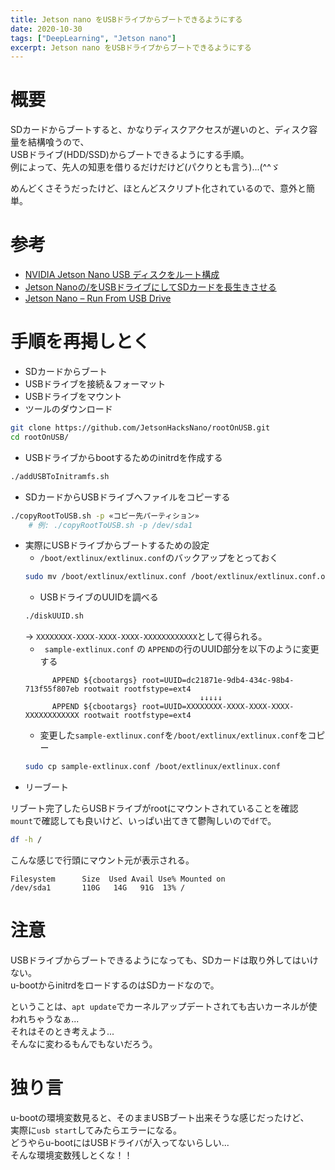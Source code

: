 ```yaml
---
title: Jetson nano をUSBドライブからブートできるようにする
date: 2020-10-30
tags: ["DeepLearning", "Jetson nano"]
excerpt: Jetson nano をUSBドライブからブートできるようにする
---
```


# 概要
SDカードからブートすると、かなりディスクアクセスが遅いのと、ディスク容量を結構喰うので、  
USBドライブ(HDD/SSD)からブートできるようにする手順。  
例によって、先人の知恵を借りるだけだけど(パクりとも言う)...(^^ゞ  

めんどくさそうだったけど、ほとんどスクリプト化されているので、意外と簡単。  

# 参考
- [NVIDIA Jetson Nano USB ディスクをルート構成](https://www.miki-ie.com/nvidiajetsonnano/nvidia-jetson-nano-usb-root/)
- [Jetson Nanoの/をUSBドライブにしてSDカードを長生きさせる](https://qiita.com/sgrowd/items/87d65383c0b74306ea7d)
- [Jetson Nano – Run From USB Drive](https://www.jetsonhacks.com/2019/09/17/jetson-nano-run-from-usb-drive/)


# 手順を再掲しとく

- SDカードからブート
- USBドライブを接続＆フォーマット
- USBドライブをマウント
- ツールのダウンロード
```bash
git clone https://github.com/JetsonHacksNano/rootOnUSB.git
cd rootOnUSB/
```
- USBドライブからbootするためのinitrdを作成する
```bash
./addUSBToInitramfs.sh
```
- SDカードからUSBドライブへファイルをコピーする
```bash
./copyRootToUSB.sh -p «コピー先パーティション»
    # 例: ./copyRootToUSB.sh -p /dev/sda1
```
- 実際にUSBドライブからブートするための設定
  - ``/boot/extlinux/extlinux.conf``のバックアップをとっておく
  ```bash
  sudo mv /boot/extlinux/extlinux.conf /boot/extlinux/extlinux.conf.org
  ```
  - USBドライブのUUIDを調べる
  ```bash
  ./diskUUID.sh
  ```
  → ``XXXXXXXX-XXXX-XXXX-XXXX-XXXXXXXXXXXX``として得られる。
  - `` sample-extlinux.conf`` の ``APPEND``の行のUUID部分を以下のように変更する
  ```
        APPEND ${cbootargs} root=UUID=dc21871e-9db4-434c-98b4-713f55f807eb rootwait rootfstype=ext4
                                         ↓↓↓↓↓
        APPEND ${cbootargs} root=UUID=XXXXXXXX-XXXX-XXXX-XXXX-XXXXXXXXXXXX rootwait rootfstype=ext4
  ```
  - 変更した``sample-extlinux.conf``を``/boot/extlinux/extlinux.conf``をコピー
  ```bash
  sudo cp sample-extlinux.conf /boot/extlinux/extlinux.conf
  ```
- リーブート

リブート完了したらUSBドライブがrootにマウントされていることを確認  
``mount``で確認しても良いけど、いっぱい出てきて鬱陶しいので``df``で。  
```bash
df -h /
```
こんな感じで行頭にマウント元が表示される。
```
Filesystem      Size  Used Avail Use% Mounted on
/dev/sda1       110G   14G   91G  13% /
```

# 注意
USBドライブからブートできるようになっても、SDカードは取り外してはいけない。  
u-bootからinitrdをロードするのはSDカードなので。  

ということは、``apt update``でカーネルアップデートされても古いカーネルが使われちゃうなぁ...  
それはそのとき考えよう...  
そんなに変わるもんでもないだろう。  

# 独り言
u-bootの環境変数見ると、そのままUSBブート出来そうな感じだったけど、  
実際に``usb start``してみたらエラーになる。  
どうやらu-bootにはUSBドライバが入ってないらしい...  
そんな環境変数残しとくな！！  
